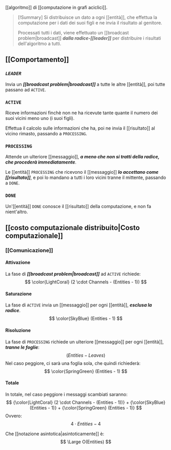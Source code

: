 [[algoritmo]] di [[computazione in grafi aciclici]].

> [!Summary]
> Si distribuisce un dato a ogni [[entità]], che effettua la computazione per i dati dei suoi figli e ne invia il risultato al genitore.  
> 
> Processati tutti i dati, viene effettuato un [[broadcast problem|broadcast]] ***dalla radice-[[leader]]*** per distribuire i risultati dell'algoritmo a tutti.

## [[Comportamento]]

### ***`LEADER`***

Invia un ***[[broadcast problem|broadcast]]*** a tutte le altre [[entità]], poi tutte passano ad `ACTIVE`.

### `ACTIVE`

Riceve informazioni finchè non ne ha ricevute tante quante il numero dei suoi vicini meno uno (i suoi figli).

Effettua il calcolo sulle informazioni che ha, poi ne invia il [[risultato]] al vicino rimasto, passando a `PROCESSING`.

### `PROCESSING`

Attende un ulteriore [[messaggio]], ***a meno che non si tratti della radice, che procederà immediatamente***.

Le [[entità]] `PROCESSING` che ricevono il [[messaggio]] ***lo accettano come [[risultato]]***, e poi lo mandano a tutti i loro vicini tranne il mittente, passando a `DONE`.

### `DONE`

Un'[[entità]] `DONE` conosce il [[risultato]] della computazione, e non fa nient'altro.

## [[costo computazionale distribuito|Costo computazionale]]

### [[Comunicazione]]

#### Attivazione

La fase di ***[[broadcast problem|broadcast]]*** ad `ACTIVE` richiede:
$$
\color{LightCoral} (2 \cdot Channels - (Entities - 1))
$$

#### Saturazione

La fase di `ACTIVE` invia un [[messaggio]] per ogni [[entità]], ***esclusa la radice***.
$$
\color{SkyBlue} (Entities - 1)
$$

#### Risoluzione

La fase di `PROCESSING` richiede un ulteriore [[messaggio]] per ogni [[entità]], ***tranne le foglie***:
$$
(Entities - Leaves)
$$
Nel caso peggiore, ci sarà una foglia sola, che quindi richiederà:
$$
\color{SpringGreen} (Entities - 1)
$$

#### Totale

In totale, nel caso peggiore i messaggi scambiati saranno:
$$
{\color{LightCoral} (2 \cdot Channels - (Entities - 1))}
+
{\color{SkyBlue} (Entities - 1)}
+
{\color{SpringGreen} (Entities - 1)}
$$
Ovvero:
$$
4 \cdot Entities - 4
$$

Che [[notazione asintotica|asintoticamente]] è:
$$
\Large O(Entities)
$$
